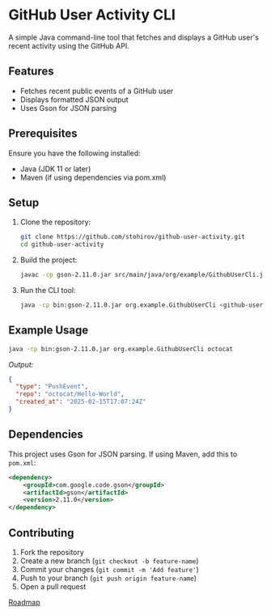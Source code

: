# GitHub User Activity CLI

A simple Java command-line tool that fetches and displays a GitHub user's recent activity using the GitHub API.

## Features

- Fetches recent public events of a GitHub user
- Displays formatted JSON output
- Uses Gson for JSON parsing

## Prerequisites

Ensure you have the following installed:

- Java (JDK 11 or later)
- Maven (if using dependencies via pom.xml)

## Setup

1. Clone the repository:
   ```sh
   git clone https://github.com/stohirov/github-user-activity.git
   cd github-user-activity
   ```
2. Build the project:
   ```sh
   javac -cp gson-2.11.0.jar src/main/java/org/example/GithubUserCli.java -d bin
   ```
3. Run the CLI tool:
   ```sh
   java -cp bin:gson-2.11.0.jar org.example.GithubUserCli <github-username>
   ```

## Example Usage

```sh
java -cp bin:gson-2.11.0.jar org.example.GithubUserCli octocat
```

*Output:*

```json
{
  "type": "PushEvent",
  "repo": "octocat/Hello-World",
  "created_at": "2025-02-15T17:07:24Z"
}
```

## Dependencies

This project uses Gson for JSON parsing. If using Maven, add this to `pom.xml`:

```xml
<dependency>
    <groupId>com.google.code.gson</groupId>
    <artifactId>gson</artifactId>
    <version>2.11.0</version>
</dependency>
```

## Contributing

1. Fork the repository
2. Create a new branch (`git checkout -b feature-name`)
3. Commit your changes (`git commit -m 'Add feature'`)
4. Push to your branch (`git push origin feature-name`)
5. Open a pull request

[Roadmap](https://roadmap.sh/projects/github-user-activity)
